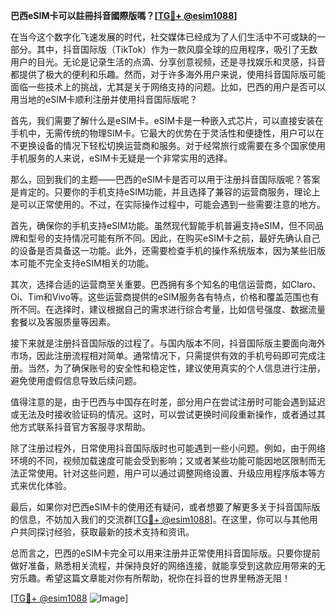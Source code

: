 **巴西eSIM卡可以註冊抖音國際版嗎？[[TG💪+ @esim1088](https://t.me/s/esim1088)]**

在当今这个数字化飞速发展的时代，社交媒体已经成为了人们生活中不可或缺的一部分。其中，抖音国际版（TikTok）作为一款风靡全球的应用程序，吸引了无数用户的目光。无论是记录生活的点滴、分享创意视频，还是寻找娱乐和灵感，抖音都提供了极大的便利和乐趣。然而，对于许多海外用户来说，使用抖音国际版可能面临一些技术上的挑战，尤其是关于网络支持的问题。比如，巴西的用户是否可以用当地的eSIM卡顺利注册并使用抖音国际版呢？

首先，我们需要了解什么是eSIM卡。eSIM卡是一种嵌入式芯片，可以直接安装在手机中，无需传统的物理SIM卡。它最大的优势在于灵活性和便捷性，用户可以在不更换设备的情况下轻松切换运营商和服务。对于经常旅行或需要在多个国家使用手机服务的人来说，eSIM卡无疑是一个非常实用的选择。

那么，回到我们的主题——巴西的eSIM卡是否可以用于注册抖音国际版呢？答案是肯定的。只要你的手机支持eSIM功能，并且选择了兼容的运营商服务，理论上是可以正常使用的。不过，在实际操作过程中，可能会遇到一些需要注意的地方。

首先，确保你的手机支持eSIM功能。虽然现代智能手机普遍支持eSIM，但不同品牌和型号的支持情况可能有所不同。因此，在购买eSIM卡之前，最好先确认自己的设备是否具备这一功能。此外，还需要检查手机的操作系统版本，因为某些旧版本可能不完全支持eSIM相关的功能。

其次，选择合适的运营商至关重要。巴西拥有多个知名的电信运营商，如Claro、Oi、Tim和Vivo等。这些运营商提供的eSIM服务各有特点，价格和覆盖范围也有所不同。在选择时，建议根据自己的需求进行综合考量，比如信号强度、数据流量套餐以及客服质量等因素。

接下来就是注册抖音国际版的过程了。与国内版本不同，抖音国际版主要面向海外市场，因此注册流程相对简单。通常情况下，只需提供有效的手机号码即可完成注册。当然，为了确保账号的安全性和稳定性，建议使用真实的个人信息进行注册，避免使用虚假信息导致后续问题。

值得注意的是，由于巴西与中国存在时差，部分用户在尝试注册时可能会遇到延迟或无法及时接收验证码的情况。这时，可以尝试更换时间段重新操作，或者通过其他方式联系抖音官方客服寻求帮助。

除了注册过程外，日常使用抖音国际版时也可能遇到一些小问题。例如，由于网络环境的不同，视频加载速度可能会受到影响；又或者某些功能可能因地区限制而无法正常使用。针对这些问题，用户可以通过调整网络设置、升级应用程序版本等方式来优化体验。

最后，如果你对巴西eSIM卡的使用还有疑问，或者想要了解更多关于抖音国际版的信息，不妨加入我们的交流群[[TG💪+ @esim1088](https://t.me/s/esim1088)]。在这里，你可以与其他用户共同探讨经验，获取最新的技术支持和资讯。

总而言之，巴西的eSIM卡完全可以用来注册并正常使用抖音国际版。只要你提前做好准备，熟悉相关流程，并保持良好的网络连接，就能享受到这款应用带来的无穷乐趣。希望这篇文章能对你有所帮助，祝你在抖音的世界里畅游无阻！

[[TG💪+ @esim1088](https://t.me/s/esim1088) ![Image](https://i.postimg.cc/4NQfJmqS/Snipaste-2025-05-13-00-14-12.png)]